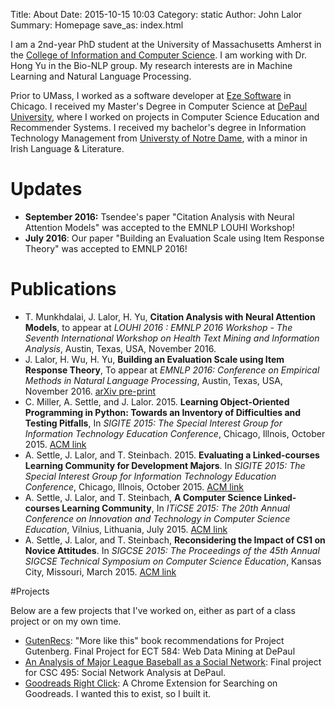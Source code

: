Title: About
Date: 2015-10-15 10:03
Category: static
Author: John Lalor
Summary: Homepage
save_as: index.html

I am a 2nd-year PhD student at the University of Massachusetts Amherst in the [College of Information and Computer Science][1]. I am working with Dr. Hong Yu in the Bio-NLP group. My research interests are in Machine Learning and Natural Language Processing.

Prior to UMass, I worked as a software developer at [Eze Software][2] in Chicago. I received my Master's Degree in Computer Science at [DePaul University][3], where I worked on projects in Computer Science Education and Recommender Systems. I received my bachelor's degree in Information Technology Management from [Universty of Notre Dame][9], with a minor in Irish Language & Literature.

# Updates

- **September 2016:** Tsendee's paper "Citation Analysis with Neural Attention Models" was accepted to the EMNLP LOUHI Workshop!
- **July 2016**: Our paper "Building an Evaluation Scale using Item Response Theory" was accepted to EMNLP 2016!

# Publications

- T. Munkhdalai, J. Lalor, H. Yu, **Citation Analysis with Neural Attention Models**, to appear at *LOUHI 2016 : EMNLP 2016 Workshop - The Seventh International Workshop on Health Text Mining and Information Analysis*, Austin, Texas, USA, November 2016.
- J. Lalor, H. Wu, H. Yu, <b>Building an Evaluation Scale using Item Response Theory</b>, To appear at <i>EMNLP 2016: Conference on Empirical Methods in Natural Language Processing</i>, Austin, Texas, USA, November 2016. [arXiv pre-print][4]
- C. Miller, A. Settle, and J. Lalor. 2015. **Learning Object-Oriented Programming in Python: Towards an Inventory of Difficulties and Testing Pitfalls**, In *SIGITE 2015: The Special Interest Group for Information Technology Education Conference*, Chicago, Illnois, October 2015. [ACM link][5]
- A. Settle, J. Lalor, and T. Steinbach. 2015. **Evaluating a Linked-courses Learning Community for Development Majors**. In *SIGITE 2015: The Special Interest Group for Information Technology Education Conference*, Chicago, Illnois, October 2015. [ACM link][6]
- A. Settle, J. Lalor, and T. Steinbach, **A Computer Science Linked-courses Learning Community**, In *ITiCSE 2015: The 20th Annual Conference on Innovation and Technology in Computer Science Education*, Vilnius, Lithuania, July 2015. [ACM link][7]
- A. Settle, J. Lalor, and T. Steinbach, **Reconsidering the Impact of CS1 on Novice Attitudes**. In *SIGCSE 2015: The Proceedings of the 45th Annual SIGCSE Technical Symposium on Computer Science Education*, Kansas City, Missouri, March 2015. [ACM link][8]

#Projects

Below are a few projects that I've worked on, either as part of a class project or on my own time.

- [GutenRecs][10]: "More like this" book recommendations for Project Gutenberg. Final Project for ECT 584: Web Data Mining at DePaul
- [An Analysis of Major League Baseball as a Social Network][11]: Final project for CSC 495: Social Network Analysis at DePaul.
- [Goodreads Right Click][12]: A Chrome Extension for Searching on Goodreads. I wanted this to exist, so I built it.


[1]:https://cics.umass.edu/
[2]:http://www.ezesoft.com/
[3]:http://www.cdm.depaul.edu/Pages/default.aspx
[4]:https://arxiv.org/abs/1605.08889v2
[5]:http://dl.acm.org/citation.cfm?id=2808017
[6]:http://dl.acm.org/citation.cfm?id=2808031
[7]:http://dl.acm.org/citation.cfm?id=2729094.2742621
[8]:http://dl.acm.org/citation.cfm?id=2677235
[9]:https://www.nd.edu
[10]:http://gutenrecs.herokuapp.com/gutenrecs
[11]:http://jplalor.github.io/pdfs/networks_MLB.pdf
[12]:https://chrome.google.com/webstore/detail/goodreads-right-click/fbicpmopjallgdpklipffmihodimmcbe?utm_source=chrome-ntp-icon
